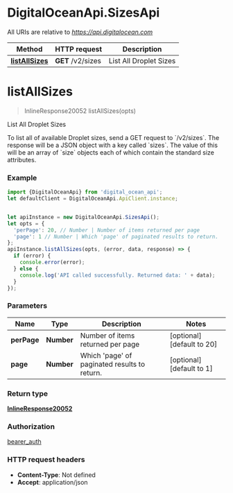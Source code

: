# DigitalOceanApi.SizesApi

All URIs are relative to *https://api.digitalocean.com*

Method | HTTP request | Description
------------- | ------------- | -------------
[**listAllSizes**](SizesApi.md#listAllSizes) | **GET** /v2/sizes | List All Droplet Sizes

<a name="listAllSizes"></a>
# **listAllSizes**
> InlineResponse20052 listAllSizes(opts)

List All Droplet Sizes

To list all of available Droplet sizes, send a GET request to &#x60;/v2/sizes&#x60;. The response will be a JSON object with a key called &#x60;sizes&#x60;. The value of this will be an array of &#x60;size&#x60; objects each of which contain the standard size attributes.

### Example
```javascript
import {DigitalOceanApi} from 'digital_ocean_api';
let defaultClient = DigitalOceanApi.ApiClient.instance;


let apiInstance = new DigitalOceanApi.SizesApi();
let opts = { 
  'perPage': 20, // Number | Number of items returned per page
  'page': 1 // Number | Which 'page' of paginated results to return.
};
apiInstance.listAllSizes(opts, (error, data, response) => {
  if (error) {
    console.error(error);
  } else {
    console.log('API called successfully. Returned data: ' + data);
  }
});
```

### Parameters

Name | Type | Description  | Notes
------------- | ------------- | ------------- | -------------
 **perPage** | **Number**| Number of items returned per page | [optional] [default to 20]
 **page** | **Number**| Which &#x27;page&#x27; of paginated results to return. | [optional] [default to 1]

### Return type

[**InlineResponse20052**](InlineResponse20052.md)

### Authorization

[bearer_auth](../README.md#bearer_auth)

### HTTP request headers

 - **Content-Type**: Not defined
 - **Accept**: application/json

